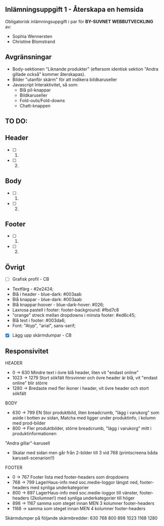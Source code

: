 ## Inlämningsuppgift 1 - Återskapa en hemsida

Obligatorisk inlämningsuppgift i par för **BY-SUVNET WEBBUTVECKLING** av:
* Sophia Wennersten
* Christine Blomstrand


## Avgränsningar
- Body-sektionen "Liknande produkter" (eftersom identisk sektion "Andra gillade också" kommer återskapas).
- Bilder "utanför skärm" för att indikera bildkaruseller
- Javascript Interaktivitet, så som:
    - Blå pil-knappar
    - Bildkaruseller
    - Fold-outs/Fold-downs
    - Chatt-knappen

## TO DO:

## Header
- [ ] 1.
- [ ] 2.

## Body
- [ ] 1.
- [ ] 2.

## Footer
- [ ] 1.
- [ ] 2.

## Övrigt

- [ ] Grafisk profil - CB
- Textfärg - #2e2424;
- Blå i header - blue-dark: #003aab
- Blå knappar - blue-dark: #003aab
- Blå knappar:hoover - blue-dark-hover: #026; 
- Laxrosa pastell i footer: footer-background: #fbd7c8
- "orange" streck mellan dropdowns i minsta footer: #ed6c45;
- Blå text i footer: #003da6;
- Font: "Atyp", "arial", sans-serif;

- [X] Lägg upp skärmdumpar - CB


## Responsivitet

HEADER
* 0 -> 630 Mindre text i övre blå header, liten vit "endast online" 
* 1023 -> 1279 Stort sökfält försvinner och övre header är blå, vit "endast online" blir större
* 1280 -> Bredaste med fler ikoner i header, vit övre header och stort sökfält

BODY
* 630 -> 799 EN Stor produktbild, liten breadcrumb, "lägg i varukorg" som aside i botten av sidan, Matcha med ligger under produktinfo, i kolumn med prod-bilder
* 800 -> Fler produktbilder, större breadcrumb, "lägg i varukorg" mitt i produktinformationen

"Andra gillar"-karusell 
* Skalar med sidan men går från 2-bilder till 3 vid 768 (printscreena båda karusell-scenarion!!)

FOOTER
* 0 -> 767 Footer lista med footer-headers som dropdowns 
* 768 -> 799 LagerHaus-info med soc.medie-loggor längst ned, footer-headers med synliga underkategorier
* 800 -> 897 LagerHaus-info med soc.medie-loggor till vänster,  footer-headers (2kolumner!) med synliga underkategorier till höger
* 898 -> 1167 samma som steget innan MEN 3 kolumner footer-headers 
* 1168 -> samma som steget innan MEN 4 kolumner footer-headers


Skärmdumper på följande skärmbredder:
630
768
800
898
1023
1168
1280
